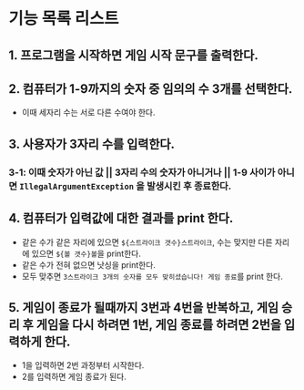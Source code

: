 # 기능 목록 리스트
## 1. 프로그램을 시작하면 게임 시작 문구를 출력한다.

## 2. 컴퓨터가 1-9까지의 숫자 중 임의의 수 3개를 선택한다.
- 이때 세자리 수는 서로 다른 수여야 한다.

## 3. 사용자가 3자리 수를 입력한다.
### 3-1: 이때 숫자가 아닌 값 ||  3자리 수의 숫자가 아니거나 || 1-9 사이가 아니면 `IllegalArgumentException` 을 발생시킨 후 종료한다.

## 4. 컴퓨터가 입력값에 대한 결과를 print 한다.
- 같은 수가 같은 자리에 있으면 `${스트라이크 갯수}스트라이크`, 수는 맞지만 다른 자리에 있으면 `${볼 갯수}볼`을 print한다.
- 같은 수가 전혀 없으면 낫싱을 print한다.
- 모두 맞추면
`3스트라이크
 3개의 숫자를 모두 맞히셨습니다! 게임 종료`를 print 한다.

## 5. 게임이 종료가 될때까지 3번과 4번을 반복하고, 게임 승리 후 게임을 다시 하려면 1번, 게임 종료를 하려면 2번을 입력하게 한다.
- 1을 입력하면 2번 과정부터 시작한다.
- 2를 입력하면 게임 종료가 된다.

